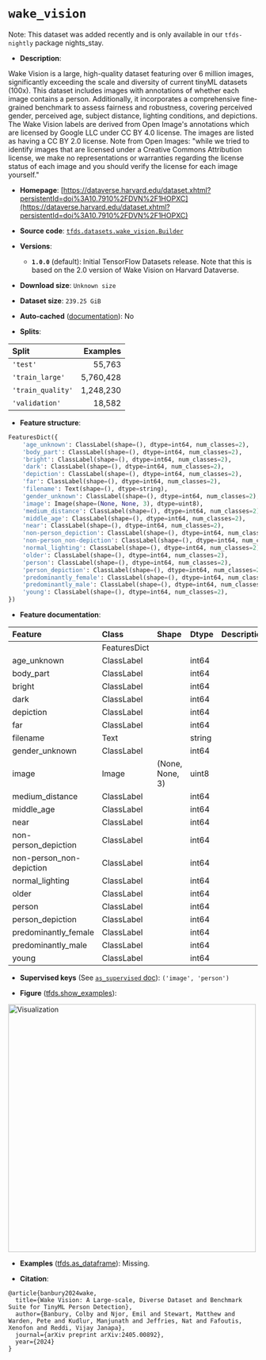 <div itemscope itemtype="http://schema.org/Dataset">
  <div itemscope itemprop="includedInDataCatalog" itemtype="http://schema.org/DataCatalog">
    <meta itemprop="name" content="TensorFlow Datasets" />
  </div>
  <meta itemprop="name" content="wake_vision" />
  <meta itemprop="description" content="Wake Vision is a large, high-quality dataset featuring over 6 million images,&#10;significantly exceeding the scale and diversity of current tinyML datasets&#10;(100x). This dataset includes images with annotations of whether each image&#10;contains a person. Additionally, it incorporates a comprehensive fine-grained&#10;benchmark to assess fairness and robustness, covering perceived gender,&#10;perceived age, subject distance, lighting conditions, and depictions. The Wake&#10;Vision labels are derived from Open Image&#x27;s annotations which are licensed by&#10;Google LLC under CC BY 4.0 license. The images are listed as having a CC BY 2.0&#10;license. Note from Open Images: &quot;while we tried to identify images that are&#10;licensed under a Creative Commons Attribution license, we make no&#10;representations or warranties regarding the license status of each image and you&#10;should verify the license for each image yourself.&quot;&#10;&#10;To use this dataset:&#10;&#10;```python&#10;import tensorflow_datasets as tfds&#10;&#10;ds = tfds.load(&#x27;wake_vision&#x27;, split=&#x27;train&#x27;)&#10;for ex in ds.take(4):&#10;  print(ex)&#10;```&#10;&#10;See [the guide](https://www.tensorflow.org/datasets/overview) for more&#10;informations on [tensorflow_datasets](https://www.tensorflow.org/datasets).&#10;&#10;&lt;img src=&quot;https://storage.googleapis.com/tfds-data/visualization/fig/wake_vision-1.0.0.png&quot; alt=&quot;Visualization&quot; width=&quot;500px&quot;&gt;&#10;&#10;" />
  <meta itemprop="url" content="https://www.tensorflow.org/datasets/catalog/wake_vision" />
  <meta itemprop="sameAs" content="https://dataverse.harvard.edu/dataset.xhtml?persistentId=doi%3A10.7910%2FDVN%2F1HOPXC" />
  <meta itemprop="citation" content="@article{banbury2024wake,&#10;  title={Wake Vision: A Large-scale, Diverse Dataset and Benchmark Suite for TinyML Person Detection},&#10;  author={Banbury, Colby and Njor, Emil and Stewart, Matthew and Warden, Pete and Kudlur, Manjunath and Jeffries, Nat and Fafoutis, Xenofon and Reddi, Vijay Janapa},&#10;  journal={arXiv preprint arXiv:2405.00892},&#10;  year={2024}&#10;}" />
</div>

# `wake_vision`


Note: This dataset was added recently and is only available in our
`tfds-nightly` package
<span class="material-icons" title="Available only in the tfds-nightly package">nights_stay</span>.

*   **Description**:

Wake Vision is a large, high-quality dataset featuring over 6 million images,
significantly exceeding the scale and diversity of current tinyML datasets
(100x). This dataset includes images with annotations of whether each image
contains a person. Additionally, it incorporates a comprehensive fine-grained
benchmark to assess fairness and robustness, covering perceived gender,
perceived age, subject distance, lighting conditions, and depictions. The Wake
Vision labels are derived from Open Image's annotations which are licensed by
Google LLC under CC BY 4.0 license. The images are listed as having a CC BY 2.0
license. Note from Open Images: "while we tried to identify images that are
licensed under a Creative Commons Attribution license, we make no
representations or warranties regarding the license status of each image and you
should verify the license for each image yourself."

*   **Homepage**:
    [https://dataverse.harvard.edu/dataset.xhtml?persistentId=doi%3A10.7910%2FDVN%2F1HOPXC](https://dataverse.harvard.edu/dataset.xhtml?persistentId=doi%3A10.7910%2FDVN%2F1HOPXC)

*   **Source code**:
    [`tfds.datasets.wake_vision.Builder`](https://github.com/tensorflow/datasets/tree/master/tensorflow_datasets/datasets/wake_vision/wake_vision_dataset_builder.py)

*   **Versions**:

    *   **`1.0.0`** (default): Initial TensorFlow Datasets release. Note that
        this is based on the 2.0 version of Wake Vision on Harvard Dataverse.

*   **Download size**: `Unknown size`

*   **Dataset size**: `239.25 GiB`

*   **Auto-cached**
    ([documentation](https://www.tensorflow.org/datasets/performances#auto-caching)):
    No

*   **Splits**:

Split             | Examples
:---------------- | --------:
`'test'`          | 55,763
`'train_large'`   | 5,760,428
`'train_quality'` | 1,248,230
`'validation'`    | 18,582

*   **Feature structure**:

```python
FeaturesDict({
    'age_unknown': ClassLabel(shape=(), dtype=int64, num_classes=2),
    'body_part': ClassLabel(shape=(), dtype=int64, num_classes=2),
    'bright': ClassLabel(shape=(), dtype=int64, num_classes=2),
    'dark': ClassLabel(shape=(), dtype=int64, num_classes=2),
    'depiction': ClassLabel(shape=(), dtype=int64, num_classes=2),
    'far': ClassLabel(shape=(), dtype=int64, num_classes=2),
    'filename': Text(shape=(), dtype=string),
    'gender_unknown': ClassLabel(shape=(), dtype=int64, num_classes=2),
    'image': Image(shape=(None, None, 3), dtype=uint8),
    'medium_distance': ClassLabel(shape=(), dtype=int64, num_classes=2),
    'middle_age': ClassLabel(shape=(), dtype=int64, num_classes=2),
    'near': ClassLabel(shape=(), dtype=int64, num_classes=2),
    'non-person_depiction': ClassLabel(shape=(), dtype=int64, num_classes=2),
    'non-person_non-depiction': ClassLabel(shape=(), dtype=int64, num_classes=2),
    'normal_lighting': ClassLabel(shape=(), dtype=int64, num_classes=2),
    'older': ClassLabel(shape=(), dtype=int64, num_classes=2),
    'person': ClassLabel(shape=(), dtype=int64, num_classes=2),
    'person_depiction': ClassLabel(shape=(), dtype=int64, num_classes=2),
    'predominantly_female': ClassLabel(shape=(), dtype=int64, num_classes=2),
    'predominantly_male': ClassLabel(shape=(), dtype=int64, num_classes=2),
    'young': ClassLabel(shape=(), dtype=int64, num_classes=2),
})
```

*   **Feature documentation**:

Feature                  | Class        | Shape           | Dtype  | Description
:----------------------- | :----------- | :-------------- | :----- | :----------
                         | FeaturesDict |                 |        |
age_unknown              | ClassLabel   |                 | int64  |
body_part                | ClassLabel   |                 | int64  |
bright                   | ClassLabel   |                 | int64  |
dark                     | ClassLabel   |                 | int64  |
depiction                | ClassLabel   |                 | int64  |
far                      | ClassLabel   |                 | int64  |
filename                 | Text         |                 | string |
gender_unknown           | ClassLabel   |                 | int64  |
image                    | Image        | (None, None, 3) | uint8  |
medium_distance          | ClassLabel   |                 | int64  |
middle_age               | ClassLabel   |                 | int64  |
near                     | ClassLabel   |                 | int64  |
non-person_depiction     | ClassLabel   |                 | int64  |
non-person_non-depiction | ClassLabel   |                 | int64  |
normal_lighting          | ClassLabel   |                 | int64  |
older                    | ClassLabel   |                 | int64  |
person                   | ClassLabel   |                 | int64  |
person_depiction         | ClassLabel   |                 | int64  |
predominantly_female     | ClassLabel   |                 | int64  |
predominantly_male       | ClassLabel   |                 | int64  |
young                    | ClassLabel   |                 | int64  |

*   **Supervised keys** (See
    [`as_supervised` doc](https://www.tensorflow.org/datasets/api_docs/python/tfds/load#args)):
    `('image', 'person')`

*   **Figure**
    ([tfds.show_examples](https://www.tensorflow.org/datasets/api_docs/python/tfds/visualization/show_examples)):

<img src="https://storage.googleapis.com/tfds-data/visualization/fig/wake_vision-1.0.0.png" alt="Visualization" width="500px">

*   **Examples**
    ([tfds.as_dataframe](https://www.tensorflow.org/datasets/api_docs/python/tfds/as_dataframe)):
    Missing.

*   **Citation**:

```
@article{banbury2024wake,
  title={Wake Vision: A Large-scale, Diverse Dataset and Benchmark Suite for TinyML Person Detection},
  author={Banbury, Colby and Njor, Emil and Stewart, Matthew and Warden, Pete and Kudlur, Manjunath and Jeffries, Nat and Fafoutis, Xenofon and Reddi, Vijay Janapa},
  journal={arXiv preprint arXiv:2405.00892},
  year={2024}
}
```

